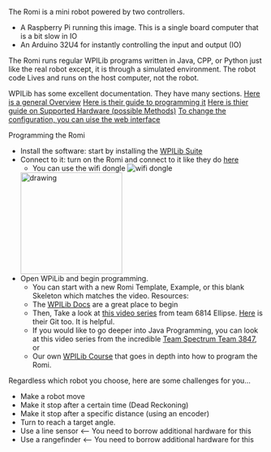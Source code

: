 The Romi is a mini robot powered by two controllers.

- A Raspberry Pi running this image. This is a single board computer that is a bit slow in IO
- An Arduino 32U4 for instantly controlling the input and output (IO)

The Romi runs regular WPILib programs written in Java, CPP, or Python just like the real robot except, it is through a simulated environment. The robot code Lives and runs on the host computer, not the robot.

WPILib has some excellent documentation. They have many sections.
[Here is a general Overview](https://docs.wpilib.org/en/stable/docs/romi-robot/getting-to-know-romi.html)
[Here is their guide to programming it](https://docs.wpilib.org/en/stable/docs/romi-robot/programming-romi.html)
[Here is thier guide on Supported Hardware (possible Methods)](https://docs.wpilib.org/en/stable/docs/romi-robot/programming-romi.html)
[To change the configuration, you can uise the web interface](https://docs.wpilib.org/en/stable/docs/romi-robot/web-ui.html)

Programming the Romi
- Install the software: start by installing the [WPILib Suite](https://docs.wpilib.org/en/stable/docs/zero-to-robot/step-2/wpilib-setup.html)
- Connect to it: turn on the Romi and connect to it like they do [here](https://docs.wpilib.org/en/stable/docs/romi-robot/imaging-romi.html#wireless-network-setup)
  - You can use the wifi dongle ![wifi dongle](https://i5.walmartimages.com/asr/208ad6ea-8f27-422e-9018-a1c5fcd99cd6.7644846f1bea4d1b4966186b2962a1c5.jpeg?&odnHeight=100)
  <img src="https://i5.walmartimages.com/asr/208ad6ea-8f27-422e-9018-a1c5fcd99cd6.7644846f1bea4d1b4966186b2962a1c5.jpeg" alt="drawing" style="width:200px;"/>
- Open WPiLib and begin programming.
  - You can start with a new Romi Template, Example, or this blank Skeleton which matches the video.
    Resources:
   - The [WPILib Docs](https://docs.wpilib.org/en/stable/docs/romi-robot/programming-romi.html) are a great place to begin
   - Then, Take a look at [this video series](https://www.youtube.com/watch?v=ihO-mw_4Qpo) from team 6814 Ellipse. [Here](https://github.com/SeanSun6814/FRC0ToAutonomous) is their Git too. It is helpful.
   - If you would like to go deeper into Java Programming, you can look at this video series from the incredible [Team Spectrum Team 3847](https://www.youtube.com/watch?v=j5g4nHV3FaY&t=115s), or
   - Our own [WPILib Course](https://mythinkscape.com/register/3ACACEBE) that goes in depth into how to program the Romi. 

Regardless which robot you choose, here are some challenges for you...

- Make a robot move
- Make it stop after a certain time (Dead Reckoning)
- Make it stop after a specific distance (using an encoder)
- Turn to reach a target angle.
- Use a line sensor <-- You need to borrow additional hardware for this
- Use a rangefinder <-- You need to borrow additional hardware for this
     
